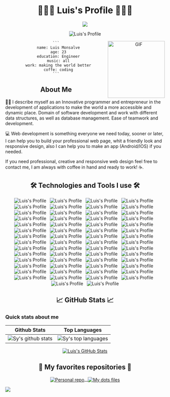 

<h1 align="center">👨🏻‍💻 Luis's Profile 👨🏻‍💻</h1>

<div align="center">

  ![](https://img.shields.io/github/last-commit/LuisD20/LuisD20?color=212121&logo=&logoColor=131821&style=for-the-badge)

</div>

<div align="center">
  <img align="center" src="https://readme-typing-svg.herokuapp.com?center=true&vCenter=true&lines=I'm+a+Full+stack+developer.;I'm+a+DevOps+developer.;I'm+a+UI+%2F+UX+Designer.;I'm+a+Entrepreneur." alt="Luis's Profile" />
</div>
<div align="center">
  <img align="right" alt="GIF" src="https://raw.githubusercontent.com/LuisD20/LuisD20/master/assets/code-gif.gif" width="180px"/>

  <div>

    ```
      name: Luis Monsalve
      age: 23
      education: Engineer
      music: all
      work: making the world better
      coffe: coding
    ```
  </div>
</div>

<h2 align="center">About Me</h2>

<p>
  👨‍💻 I describe myself as an Innovative programmer and entrepreneur in the development of applications to make the world a more accessible and dynamic place. Domain of software development and work with different data structures, as well as database management. Ease of teamwork and development.

  💻 Web development is something everyone we need today, sooner or later, I can help you to build your professional web page, whit a friendly look and responsive design, also I can help you to make an app (Android/IOS) if you needed.

  If you need professional, creative and responsive web design feel free to contact me, I am always with coffee in hand and ready to work! ☕.
</p>

<h2 align="center">🛠️ Technologies and Tools I use 🛠️</h2>

<p align="center">
  <img align="center" src="https://raw.githubusercontent.com/LuisD20/LuisD20/master/assets/vscode.png" alt="Luis's Profile" />
  <span>&nbsp;</span>
  <img align="center" src="https://raw.githubusercontent.com/LuisD20/LuisD20/master/assets/git.png" alt="Luis's Profile" />
  <span>&nbsp;</span>
  <img align="center" src="https://raw.githubusercontent.com/LuisD20/LuisD20/master/assets/github.png" alt="Luis's Profile" />
  <span>&nbsp;</span>
  <img align="center" src="https://raw.githubusercontent.com/LuisD20/LuisD20/master/assets/gitlab.png" alt="Luis's Profile" />
  <span>&nbsp;</span>
  <img align="center" src="https://raw.githubusercontent.com/LuisD20/LuisD20/master/assets/postman.png" alt="Luis's Profile" />
  <span>&nbsp;</span>
  <img align="center" src="https://raw.githubusercontent.com/LuisD20/LuisD20/master/assets/altair.png" alt="Luis's Profile" />
  <span>&nbsp;</span>
  <img align="center" src="https://raw.githubusercontent.com/LuisD20/LuisD20/master/assets/figma.png" alt="Luis's Profile" />
  <span>&nbsp;</span>
  <img align="center" src="https://raw.githubusercontent.com/LuisD20/LuisD20/master/assets/photoshop.png" alt="Luis's Profile" />
  <span>&nbsp;</span>
  <img align="center" src="https://raw.githubusercontent.com/LuisD20/LuisD20/master/assets/react native.png" alt="Luis's Profile" />
  <span>&nbsp;</span>
  <img align="center" src="https://raw.githubusercontent.com/LuisD20/LuisD20/master/assets/flutter.png" alt="Luis's Profile" />
  <span>&nbsp;</span>
  <img align="center" src="https://raw.githubusercontent.com/LuisD20/LuisD20/master/assets/dart.png" alt="Luis's Profile" />
  <span>&nbsp;</span>
  <img align="center" src="https://raw.githubusercontent.com/LuisD20/LuisD20/master/assets/c++.png" alt="Luis's Profile" />
  <span>&nbsp;</span>
  <img align="center" src="https://raw.githubusercontent.com/LuisD20/LuisD20/master/assets/c#.png" alt="Luis's Profile" />
  <span>&nbsp;</span>
  <img align="center" src="https://raw.githubusercontent.com/LuisD20/LuisD20/master/assets/windows terminal.png" alt="Luis's Profile" />
  <span>&nbsp;</span>
  <img align="center" src="https://raw.githubusercontent.com/LuisD20/LuisD20/master/assets/powershell.png" alt="Luis's Profile" />
  <span>&nbsp;</span>
  <img align="center" src="https://raw.githubusercontent.com/LuisD20/LuisD20/master/assets/prettier.png" alt="Luis's Profile" />
  <span>&nbsp;</span>
  <img align="center" src="https://raw.githubusercontent.com/LuisD20/LuisD20/master/assets/eslint.png" alt="Luis's Profile" />
  <span>&nbsp;</span>
  <img align="center" src="https://raw.githubusercontent.com/LuisD20/LuisD20/master/assets/husky.png" alt="Luis's Profile" />
  <span>&nbsp;</span>
  <img align="center" src="https://raw.githubusercontent.com/LuisD20/LuisD20/master/assets/markdown.png" alt="Luis's Profile" />
  <span>&nbsp;</span>
  <img align="center" src="https://raw.githubusercontent.com/LuisD20/LuisD20/master/assets/latex.png" alt="Luis's Profile" />
  <span>&nbsp;</span>
  <img align="center" src="https://raw.githubusercontent.com/LuisD20/LuisD20/master/assets/typescript.png" alt="Luis's Profile" />
  <span>&nbsp;</span>
  <img align="center" src="https://raw.githubusercontent.com/LuisD20/LuisD20/master/assets/javascript.png" alt="Luis's Profile" />
  <span>&nbsp;</span>
  <img align="center" src="https://raw.githubusercontent.com/LuisD20/LuisD20/master/assets/html.png" alt="Luis's Profile" />
  <span>&nbsp;</span>
  <img align="center" src="https://raw.githubusercontent.com/LuisD20/LuisD20/master/assets/css.png" alt="Luis's Profile" />
  <span>&nbsp;</span>
  <img align="center" src="https://raw.githubusercontent.com/LuisD20/LuisD20/master/assets/sass.png" alt="Luis's Profile" />
  <span>&nbsp;</span>
  <img align="center" src="https://raw.githubusercontent.com/LuisD20/LuisD20/master/assets/postcss.png" alt="Luis's Profile" />
  <span>&nbsp;</span>
  <img align="center" src="https://raw.githubusercontent.com/LuisD20/LuisD20/master/assets/pug.png" alt="Luis's Profile" />
  <span>&nbsp;</span>
  <img align="center" src="https://raw.githubusercontent.com/LuisD20/LuisD20/master/assets/react.png" alt="Luis's Profile" />
  <span>&nbsp;</span>
  <img align="center" src="https://raw.githubusercontent.com/LuisD20/LuisD20/master/assets/next.png" alt="Luis's Profile" />
  <span>&nbsp;</span>
  <img align="center" src="https://raw.githubusercontent.com/LuisD20/LuisD20/master/assets/pwa.png" alt="Luis's Profile" />
  <span>&nbsp;</span>
  <img align="center" src="https://raw.githubusercontent.com/LuisD20/LuisD20/master/assets/styled-components.png" alt="Luis's Profile" />
  <span>&nbsp;</span>
  <img align="center" src="https://raw.githubusercontent.com/LuisD20/LuisD20/master/assets/redux.png" alt="Luis's Profile" />
  <span>&nbsp;</span>
  <img align="center" src="https://raw.githubusercontent.com/LuisD20/LuisD20/master/assets/apollo.png" alt="Luis's Profile" />
  <span>&nbsp;</span>
  <img align="center" src="https://raw.githubusercontent.com/LuisD20/LuisD20/master/assets/webpack.png" alt="Luis's Profile" />
  <span>&nbsp;</span>
  <img align="center" src="https://raw.githubusercontent.com/LuisD20/LuisD20/master/assets/vite.png" alt="Luis's Profile" />
  <span>&nbsp;</span>
  <img align="center" src="https://raw.githubusercontent.com/LuisD20/LuisD20/master/assets/node.png" alt="Luis's Profile" />
  <span>&nbsp;</span>
  <img align="center" src="https://raw.githubusercontent.com/LuisD20/LuisD20/master/assets/npm.png" alt="Luis's Profile" />
  <span>&nbsp;</span>
  <img align="center" src="https://raw.githubusercontent.com/LuisD20/LuisD20/master/assets/nodemon.png" alt="Luis's Profile" />
  <span>&nbsp;</span>
  <img align="center" src="https://raw.githubusercontent.com/LuisD20/LuisD20/master/assets/pnpm.png" alt="Luis's Profile" />
  <span>&nbsp;</span>
  <img align="center" src="https://raw.githubusercontent.com/LuisD20/LuisD20/master/assets/yarn.png" alt="Luis's Profile" />
  <span>&nbsp;</span>
  <img align="center" src="https://raw.githubusercontent.com/LuisD20/LuisD20/master/assets/nest.png" alt="Luis's Profile" />
  <span>&nbsp;</span>
  <img align="center" src="https://raw.githubusercontent.com/LuisD20/LuisD20/master/assets/express.png" alt="Luis's Profile" />
  <span>&nbsp;</span>
  <img align="center" src="https://raw.githubusercontent.com/LuisD20/LuisD20/master/assets/fastify.png" alt="Luis's Profile" />
  <span>&nbsp;</span>
  <img align="center" src="https://raw.githubusercontent.com/LuisD20/LuisD20/master/assets/graphql.png" alt="Luis's Profile" />
  <span>&nbsp;</span>
  <img align="center" src="https://raw.githubusercontent.com/LuisD20/LuisD20/master/assets/mercurius.png" alt="Luis's Profile" />
  <span>&nbsp;</span>
  <img align="center" src="https://raw.githubusercontent.com/LuisD20/LuisD20/master/assets/jwt.png" alt="Luis's Profile" />
  <span>&nbsp;</span>
  <img align="center" src="https://raw.githubusercontent.com/LuisD20/LuisD20/master/assets/passport.png" alt="Luis's Profile" />
  <span>&nbsp;</span>
  <img align="center" src="https://raw.githubusercontent.com/LuisD20/LuisD20/master/assets/typeorm.png" alt="Luis's Profile" />
  <span>&nbsp;</span>
  <img align="center" src="https://raw.githubusercontent.com/LuisD20/LuisD20/master/assets/sequelize.png" alt="Luis's Profile" />
  <span>&nbsp;</span>
  <img align="center" src="https://raw.githubusercontent.com/LuisD20/LuisD20/master/assets/mongoose.png" alt="Luis's Profile" />
  <span>&nbsp;</span>
  <img align="center" src="https://raw.githubusercontent.com/LuisD20/LuisD20/master/assets/prisma.png" alt="Luis's Profile" />
  <span>&nbsp;</span>
  <img align="center" src="https://raw.githubusercontent.com/LuisD20/LuisD20/master/assets/postgresql.png" alt="Luis's Profile" />
  <span>&nbsp;</span>
  <img align="center" src="https://raw.githubusercontent.com/LuisD20/LuisD20/master/assets/sqlite.png" alt="Luis's Profile" />
  <span>&nbsp;</span>
  <img align="center" src="https://raw.githubusercontent.com/LuisD20/LuisD20/master/assets/mongodb.png" alt="Luis's Profile" />
  <span>&nbsp;</span>
  <img align="center" src="https://raw.githubusercontent.com/LuisD20/LuisD20/master/assets/google cloud.png" alt="Luis's Profile" />
  <span>&nbsp;</span>
  <img align="center" src="https://raw.githubusercontent.com/LuisD20/LuisD20/master/assets/aws.png" alt="Luis's Profile" />
  <span>&nbsp;</span>
  <img align="center" src="https://raw.githubusercontent.com/LuisD20/LuisD20/master/assets/amplify.png" alt="Luis's Profile" />
  <span>&nbsp;</span>
  <img align="center" src="https://raw.githubusercontent.com/LuisD20/LuisD20/master/assets/s3.png" alt="Luis's Profile" />
</p>

<h2 align="center">📈 GitHub Stats 📈</h2>

### Quick stats about me
| Github Stats | Top Languages |
| --- | --- |
| ![Sy's github stats](https://github-readme-stats.vercel.app/api?username=LuisD20&show_icons=true&theme=github_dark&include_all_commits=true&count_private=true) | ![Sy's top languages](https://github-readme-stats.vercel.app/api/top-langs/?username=LuisD20&show_icons=true&theme=github_dark&include_all_commits=true&count_private=true&layout=compact) |

<div align="center">
  <a href="https://github.com/LuisD20">
    <img align="center" src="http://github-readme-streak-stats.herokuapp.com?user=LuisD20&theme=github-dark-blue&date_format=M%20j%5B%2C%20Y%5D" alt="Luis's GitHub Stats" />
  </a>
</div>

<h2 align="center">📘 My favorites repositories 📘</h2>

<p align="center">
  <a href="https://github.com/LuisD20">
    <img align="center" src="https://github.com/LuisD20/LuisD20" alt="Personal repo" />
    <span>&nbsp;</span>
    <img align="center" src="https://github.com/LuisD20/.dotfiles" alt="My dots files" />
  </a>
</p>

![](https://quotes-github-readme.vercel.app/api?type=horizontal&theme=nord)